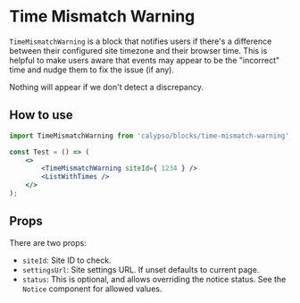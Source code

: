# Time Mismatch Warning

`TimeMismatchWarning` is a block that notifies users if there's a difference between their configured site timezone and their browser time. This is helpful to make users aware that events may appear to be the "incorrect" time and nudge them to fix the issue (if any).

Nothing will appear if we don't detect a discrepancy.

## How to use

```jsx
import TimeMismatchWarning from 'calypso/blocks/time-mismatch-warning';

const Test = () => (
	<>
		<TimeMismatchWarning siteId={ 1234 } />
		<ListWithTimes />
	</>
);
```

## Props

There are two props:

- `siteId`: Site ID to check.
- `settingsUrl`: Site settings URL. If unset defaults to current page.
- `status`: This is optional, and allows overriding the notice status. See the `Notice` component for allowed values.
